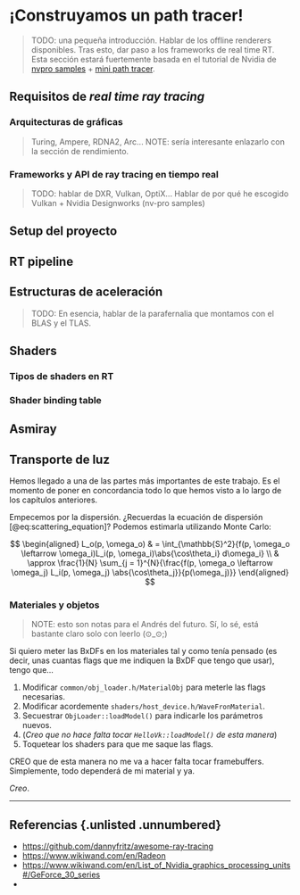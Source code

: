 # ¡Construyamos un path tracer!

> TODO: una pequeña introducción. Hablar de los offline renderers disponibles. Tras esto, dar paso a los frameworks de real time RT.
> Esta sección estará fuertemente basada en el tutorial de Nvidia de [nvpro samples](https://nvpro-samples.github.io/vk_raytracing_tutorial_KHR/) + [mini path tracer](https://nvpro-samples.github.io/vk_mini_path_tracer/index.html).

## Requisitos de *real time ray tracing*

### Arquitecturas de gráficas

> Turing, Ampere, RDNA2, Arc...
> NOTE: sería interesante enlazarlo con la sección de rendimiento.

### Frameworks y API de ray tracing en tiempo real

> TODO: hablar de DXR, Vulkan, OptiX... Hablar de por qué he escogido Vulkan + Nvidia Designworks (nv-pro samples)

## Setup del proyecto

## RT pipeline

## Estructuras de aceleración

> TODO: En esencia, hablar de la parafernalia que montamos con el BLAS y el TLAS.

## Shaders

### Tipos de shaders en RT

### Shader binding table

## Asmiray

## Transporte de luz

Hemos llegado a una de las partes más importantes de este trabajo. Es el momento de poner en concordancia todo lo que hemos visto a lo largo de los capítulos anteriores.

Empecemos por la dispersión. ¿Recuerdas la ecuación de dispersión [@eq:scattering_equation]? Podemos estimarla utilizando Monte Carlo:

$$
\begin{aligned}
L_o(p, \omega_o) & = \int_{\mathbb{S}^2}{f(p, \omega_o \leftarrow \omega_i)L_i(p, \omega_i)\abs{\cos\theta_i} d\omega_i} \\
                 & \approx \frac{1}{N} \sum_{j = 1}^{N}{\frac{f(p, \omega_o \leftarrow \omega_j) L_i(p, \omega_j) \abs{\cos\theta_j}}{p(\omega_j)}}
\end{aligned}
$$

### Materiales y objetos

> NOTE: esto son notas para el Andrés del futuro. Sí, lo sé, está bastante claro solo con leerlo (⊙_⊙;)

Si quiero meter las BxDFs en los materiales tal y como tenía pensado (es decir, unas cuantas flags que me indiquen la BxDF que tengo que usar), tengo que...

1. Modificar `common/obj_loader.h/MaterialObj` para meterle las flags necesarias.
2. Modificar acordemente `shaders/host_device.h/WaveFronMaterial`.
3. Secuestrar `ObjLoader::loadModel()` para indicarle los parámetros nuevos.
4. (*Creo que no hace falta tocar `HelloVk::loadModel()` de esta manera*)
5. Toquetear los shaders para que me saque las flags.

CREO que de esta manera no me va a hacer falta tocar framebuffers. Simplemente, todo dependerá de mi material y ya.

*Creo*.

<hr>

## Referencias {.unlisted .unnumbered}

- https://github.com/dannyfritz/awesome-ray-tracing
- https://www.wikiwand.com/en/Radeon
- https://www.wikiwand.com/en/List_of_Nvidia_graphics_processing_units#/GeForce_30_series
-